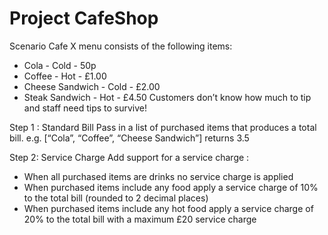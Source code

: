# Project CafeShop

Scenario
Cafe X menu consists of the following items:
- Cola - Cold - 50p
- Coffee - Hot - £1.00
- Cheese Sandwich - Cold - £2.00
- Steak Sandwich - Hot - £4.50
Customers don’t know how much to tip and staff need tips to survive!

Step 1 : Standard Bill
Pass in a list of purchased items that produces a total bill.
e.g. [“Cola”, “Coffee”, “Cheese Sandwich”] returns 3.5

Step 2: Service Charge
Add support for a service charge :
- When all purchased items are drinks no service charge is applied
- When purchased items include any food apply a service charge of 10% to the total bill (rounded to 2 decimal places)
- When purchased items include any hot food apply a service charge of 20% to the total bill with a maximum £20 service charge
